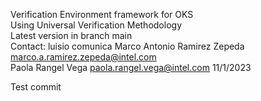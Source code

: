 Verification Environment framework for OKS  
Using Universal Verification Methodology  
Latest version in branch main  
Contact:  luisio comunica
Marco Antonio Ramirez Zepeda marco.a.ramirez.zepeda@intel.com  
Paola Rangel Vega paola.rangel.vega@intel.com
11/1/2023  

Test commit